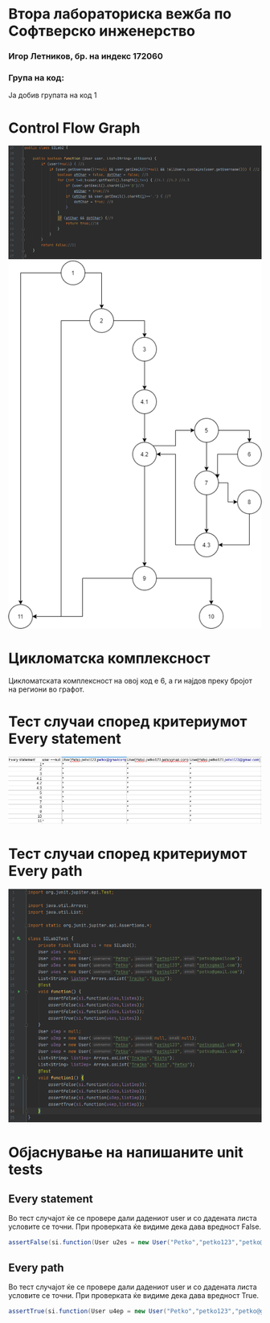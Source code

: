 # Втора лабораториска вежба по Софтверско инженерство
### Игор Летников, бр. на индекс 172060
### Група на код:
Ја добив групата на код 1
# Control Flow Graph
![](Images/Zadaca.png)
![](Images/ControlFlowDiagram.png)
# Цикломатска комплексност
Цикломатската комплексност на овој код е 6, а ги најдов преку бројот на региони во графот.
# Тест случаи според критериумот Every statement
![](Images/EveryStatement.png)
# Тест случаи според критериумот Every path
![](Images/TestCases.png)
# Објаснување на напишаните unit tests
## Every statement
Во тест случајот ќе се провере дали дадениот user и со дадената листа условите се точни. При проверката ќе видиме дека дава вредност False.
```java
assertFalse(si.function(User u2es = new User("Petko","petko123","petko@gmailcom"),List<String> listes= Arrays.asList("Trajko","Risto")));
```
## Every path
Во тест случајот ќе се провере дали дадениот user и со дадената листа условите се точни. При проверката ќе видиме дека дава вредност True.
```java
assertTrue(si.function(User u4ep = new User("Petko","petko123","petko@gmail.com"), List<String> list1ep= Arrays.asList("Trajko","Risto")));
```
